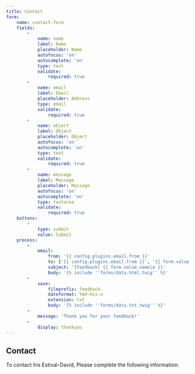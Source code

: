 ```yaml
---
title: Contact
form:
    name: contact-form
    fields:
        -
            name: name
            label: Name
            placeholder: Name
            autofocus: 'on'
            autocomplete: 'on'
            type: text
            validate:
                required: true
        -
            name: email
            label: Email
            placeholder: Address
            type: email
            validate:
                required: true
        -
            name: object
            label: Object
            placeholder: Object
            autofocus: 'on'
            autocomplete: 'on'
            type: text
            validate:
                required: true
        -
            name: message
            label: Message
            placeholder: Message
            autofocus: 'on'
            autocomplete: 'on'
            type: textarea
            validate:
                required: true
    buttons:
        -
            type: submit
            value: Submit
    process:
        -
            email:
                from: '{{ config.plugins.email.from }}'
                to: ['{{ config.plugins.email.from }}', '{{ form.value.email }}']
                subject: '[Feedback] {{ form.value.name|e }}'
                body: '{% include ''forms/data.html.twig'' %}'
        -
            save:
                fileprefix: feedback-
                dateformat: Ymd-His-u
                extension: txt
                body: '{% include ''forms/data.txt.twig'' %}'
        -
            message: 'Thank you for your feedback!'
        -
            display: thankyou
---
```


## Contact

To contact Iris Estival-David, Please complete the following information:
